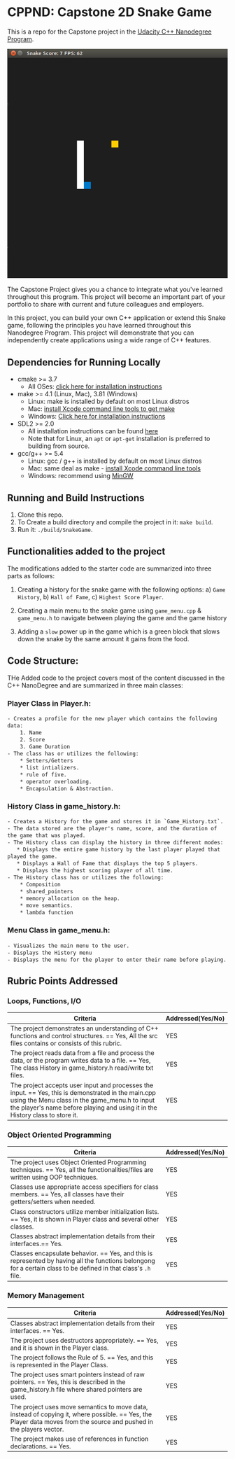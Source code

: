 # CPPND: Capstone 2D Snake Game 

This is a repo for the Capstone project in the [Udacity C++ Nanodegree Program](https://www.udacity.com/course/c-plus-plus-nanodegree--nd213).

<img src="snake_game.gif"/>

The Capstone Project gives you a chance to integrate what you've learned throughout this program. This project will become an important part of your portfolio to share with current and future colleagues and employers.

In this project, you can build your own C++ application or extend this Snake game, following the principles you have learned throughout this Nanodegree Program. This project will demonstrate that you can independently create applications using a wide range of C++ features.

## Dependencies for Running Locally
* cmake >= 3.7
  * All OSes: [click here for installation instructions](https://cmake.org/install/)
* make >= 4.1 (Linux, Mac), 3.81 (Windows)
  * Linux: make is installed by default on most Linux distros
  * Mac: [install Xcode command line tools to get make](https://developer.apple.com/xcode/features/)
  * Windows: [Click here for installation instructions](http://gnuwin32.sourceforge.net/packages/make.htm)
* SDL2 >= 2.0
  * All installation instructions can be found [here](https://wiki.libsdl.org/Installation)
  * Note that for Linux, an `apt` or `apt-get` installation is preferred to building from source.
* gcc/g++ >= 5.4
  * Linux: gcc / g++ is installed by default on most Linux distros
  * Mac: same deal as make - [install Xcode command line tools](https://developer.apple.com/xcode/features/)
  * Windows: recommend using [MinGW](http://www.mingw.org/)

## Running and Build Instructions

1. Clone this repo.
2. To Create a build directory and compile the project in it: `make build`.
3. Run it: `./build/SnakeGame`.

## Functionalities added to the project
The modifications added to the starter code are summarized into three parts as follows:

1. Creating a history for the snake game with the following options: a) `Game History`, b) `Hall of Fame`, c) `Highest Score Player`.

2. Creating a main menu to the snake game using `game_menu.cpp` & `game_menu.h` to navigate between playing the game and the game history 

3. Adding a `slow` power up in the game which is a green block that slows down the snake by the same amount it gains from the food.

## Code Structure:
THe Added code to the project covers most of the content discussed in the C++ NanoDegree and are summarized in three main classes:

### Player Class in Player.h:
    - Creates a profile for the new player which contains the following data:
        1. Name
        2. Score
        3. Game Duration
    - The class has or utilizes the following:
        * Setters/Getters
        * list intializers.
        * rule of five.
        * operator overloading.
        * Encapsulation & Abstraction.    
### History Class in game_history.h:
    - Creates a History for the game and stores it in `Game_History.txt`.
    - The data stored are the player's name, score, and the duration of the game that was played.
    - The History class can display the history in three different modes:
       * Displays the entire game history by the last player played that played the game.
       * Displays a Hall of Fame that displays the top 5 players.
       * Displays the highest scoring player of all time.
    - The History class has or utilizes the following:
        * Composition
        * shared_pointers
        * memory allocation on the heap. 
        * move semantics. 
        * lambda function
### Menu Class in game_menu.h:
    - Visualizes the main menu to the user. 
    - Displays the History menu
    - Displays the menu for the player to enter their name before playing.
    
## Rubric Points Addressed

### Loops, Functions, I/O
|Criteria| Addressed(Yes/No)|
|--------|------------|
The project demonstrates an understanding of C++ functions and control structures. == Yes, All the src files contains or consists of this rubric. |YES
The project reads data from a file and process the data, or the program writes data to a file. == Yes, The class History in game_history.h read/write txt files. |YES
The project accepts user input and processes the input. == Yes, this is demonstrated in the main.cpp using the Menu class in the game_menu.h to input the player's name before playing and using it in the History class to store it. |YES

### Object Oriented Programming
|Criteria| Addressed(Yes/No)|
|--------|------------|
The project uses Object Oriented Programming techniques. == Yes, all the functionalities/files are written using OOP techniques.|YES
Classes use appropriate access specifiers for class members. == Yes, all classes have their getters/setters when needed.|YES
Class constructors utilize member initialization lists. == Yes, it is shown in Player class and several other classes.|YES
Classes abstract implementation details from their interfaces.== Yes.|YES
Classes encapsulate behavior. == Yes, and this is represented by having all the functions belongong for a certain class to be defined in that class's `.h` file.|YES

### Memory Management
|Criteria| Addressed(Yes/No)|
|--------|------------|
Classes abstract implementation details from their interfaces. == Yes. |YES
The project uses destructors appropriately. == Yes, and it is shown in the Player class.|YES
The project follows the Rule of 5. == Yes, and this is represented in the Player Class. |YES
The project uses smart pointers instead of raw pointers. == Yes, this is described in the game_history.h file where shared pointers are used.|YES
The project uses move semantics to move data, instead of copying it, where possible. == Yes, the Player data moves from the source and pushed in the players vector.|YES
The project makes use of references in function declarations. == Yes. |YES
